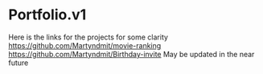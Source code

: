 # Portfolio.v1
Here is the links for the projects for some clarity
https://github.com/Martyndmit/movie-ranking
https://github.com/Martyndmit/Birthday-invite
May be updated in the near future
